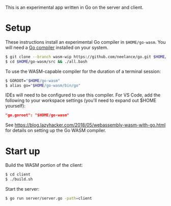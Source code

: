 This is an experimental app written in Go on the server and client.

# Setup

These instructions install an experimental Go compiler in `$HOME/go-wasm`. You will need a [Go compiler](https://golang.org/) installed on your system.

```bash
$ git clone --branch wasm-wip https://github.com/neelance/go.git $HOME/go-wasm
$ cd $HOME/go-wasm/src && ./all.bash
```

To use the WASM-capable compiler for the duration of a terminal session:

```bash
$ GOROOT="$HOME/go-wasm"
$ alias go="$HOME/go-wasm/bin/go"
```

IDEs will need to be configured to use this compiler. For VS Code, add the following to your workspace settings (you'll need to expand out $HOME yourself):

```json
"go.goroot": "$HOME/go-wasm"
```

See https://blog.lazyhacker.com/2018/05/webassembly-wasm-with-go.html for details on setting up the Go WASM compiler.

# Start up

Build the WASM portion of the client:

```bash
$ cd client
$ ./build.sh
```

Start the server:

```bash
$ go run server/server.go -path=client
```
